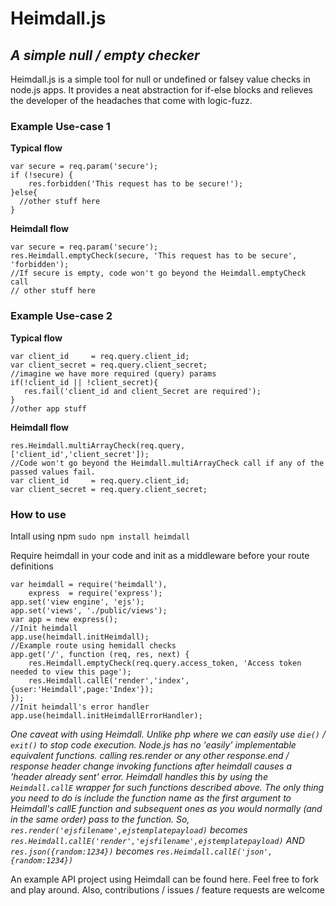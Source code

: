 # Heimdall.js 
## _A simple null / empty checker_
Heimdall.js is a simple tool for null or undefined or falsey value checks in node.js apps. It provides a neat abstraction for if-else blocks and relieves the developer of the headaches that come with logic-fuzz.
### Example Use-case 1
**Typical flow**
```
var secure = req.param('secure');
if (!secure) {
    res.forbidden('This request has to be secure!');
}else{
  //other stuff here
}
```
**Heimdall flow**
```
var secure = req.param('secure');
res.Heimdall.emptyCheck(secure, 'This request has to be secure', 'forbidden');
//If secure is empty, code won't go beyond the Heimdall.emptyCheck call
// other stuff here
```

### Example Use-case 2
**Typical flow**
```
var client_id     = req.query.client_id;
var client_secret = req.query.client_secret;
//imagine we have more required (query) params 
if(!client_id || !client_secret){
   res.fail('client_id and client_Secret are required');
}
//other app stuff
```
**Heimdall flow**
```
res.Heimdall.multiArrayCheck(req.query, ['client_id','client_secret']); 
//Code won't go beyond the Heimdall.multiArrayCheck call if any of the passed values fail.
var client_id     = req.query.client_id;
var client_secret = req.query.client_secret;
```
### How to use
 Intall using npm `sudo npm install heimdall`
 
 Require heimdall in your code and init as a middleware before your route definitions
```
var heimdall = require('heimdall'),
    express  = require('express');
app.set('view engine', 'ejs');
app.set('views', './public/views');
var app = new express();
//Init heimdall
app.use(heimdall.initHeimdall);
//Example route using hemidall checks
app.get('/', function (req, res, next) {
    res.Heimdall.emptyCheck(req.query.access_token, 'Access token needed to view this page');
    res.Heimdall.callE('render','index', {user:'Heimdall',page:'Index'});
});
//Init heimdall's error handler
app.use(heimdall.initHeimdallErrorHandler);
```
_One caveat with using Heimdall. Unlike php where we can easily use `die()` / `exit()` to stop code execution. Node.js has no 'easily' implementable equivalent functions. calling res.render or any other response.end / response header change invoking functions after heimdall causes a 'header already sent' error. 
Heimdall handles this by using the `Heimdall.callE` wrapper for such functions described above. The only thing you need to do is include the function name as the first argument to Heimdall's callE function and subsequent ones as you would normally (and in the same order) pass to the function. So, `res.render('ejsfilename',ejstemplatepayload)` becomes `res.Heimdall.callE('render','ejsfilename',ejstemplatepayload)` AND `res.json({random:1234})` becomes `res.Heimdall.callE('json',{random:1234})`_

An example API project using Heimdall can be found here. Feel free to fork and play around. Also, contributions / issues / feature requests are welcome 


